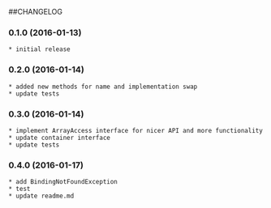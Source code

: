 ##CHANGELOG

### 0.1.0 (2016-01-13)
    * initial release
    
### 0.2.0 (2016-01-14)
    * added new methods for name and implementation swap
    * update tests

### 0.3.0 (2016-01-14)
    * implement ArrayAccess interface for nicer API and more functionality
    * update container interface
    * update tests

### 0.4.0 (2016-01-17)
    * add BindingNotFoundException
    * test
    * update readme.md



